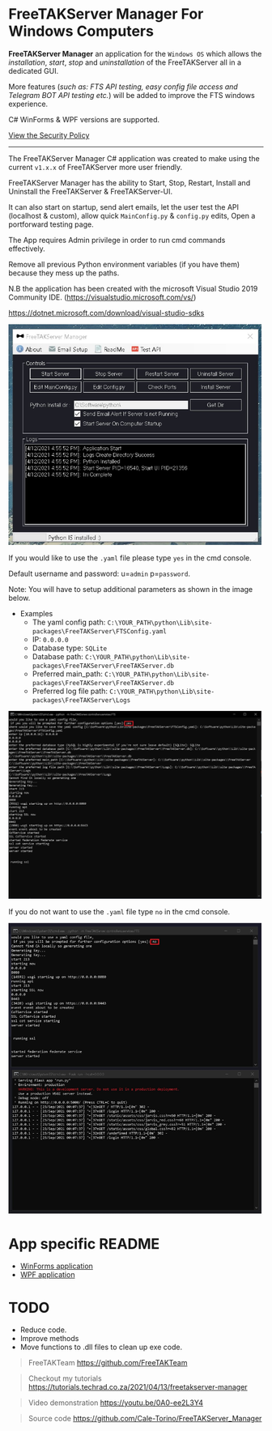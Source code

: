 # FreeTAKServer Manager For Windows Computers

**FreeTAKServer Manager** an application for the `Windows OS` which allows the *installation*, *start*, *stop* and *uninstallation* of the FreeTAKServer all in a dedicated GUI.

More features (*such as: FTS API testing, easy config file access and Telegram BOT API testing etc.*) will be added to improve the FTS windows experience.

C# WinForms & WPF versions are supported.

[View the Security Policy](SECURITY.md)

---

The FreeTAKServer Manager C# application was created to make using the current `v1.x.x` of FreeTAKServer more user friendly.

FreeTAKServer Manager has the ability to Start, Stop, Restart, Install and Uninstall the FreeTAKServer & FreeTAKServer-UI.

It can also start on startup, send alert emails, let the user test the API (localhost & custom), allow quick `MainConfig.py` & `config.py` edits, Open a portforward testing page.

The App requires Admin privilege in order to run cmd commands effectively.

Remove all previous Python environment variables (if you have them) because they mess up the paths.

N.B the application has been created with the microsoft Visual Studio 2019 Community IDE. (https://visualstudio.microsoft.com/vs/)

https://dotnet.microsoft.com/download/visual-studio-sdks

[<img src="img/heading.jpg" width="500"/>](img/heading.jpg)

If you would like to use the `.yaml` file please type `yes` in the cmd console.

Default username and password: u=`admin` p=`password`.

Note: You will have to setup additional parameters as shown in the image below.

* Examples
    * The yaml config path: `C:\YOUR_PATH\python\Lib\site-packages\FreeTAKServer\FTSConfig.yaml`
    * IP: `0.0.0.0`
    * Database type: `SQLite`
    * Database path: `C:\YOUR_PATH\python\Lib\site-packages\FreeTAKServer\FreeTAKServer.db`
    * Preferred main_path: `C:\YOUR_PATH\python\Lib\site-packages\FreeTAKServer\FreeTAKServer.db`
    * Preferred log file path: `C:\YOUR_PATH\python\Lib\site-packages\FreeTAKServer\Logs`

[<img src="img/yamlconfig.jpg" width="500"/>](img/yamlconfig.jpg)

If you do not want to use the `.yaml` file type `no` in the cmd console.

[<img src="img/Yamlnotused.jpg" width="500"/>](img/Yamlnotused.jpg)


# App specific README

* [WinForms application](https://github.com/Cale-Torino/FreeTAKServer_Manager/tree/main/WinForms "WinForms application")
* [WPF application](https://github.com/Cale-Torino/FreeTAKServer_Manager/tree/main/WPF "WPF application")

# TODO

- Reduce code.
- Improve methods
- Move functions to .dll files to clean up exe code.

> FreeTAKTeam https://github.com/FreeTAKTeam

> Checkout my tutorials https://tutorials.techrad.co.za/2021/04/13/freetakserver-manager

> Video demonstration https://youtu.be/0A0-ee2L3Y4

> Source code https://github.com/Cale-Torino/FreeTAKServer_Manager

